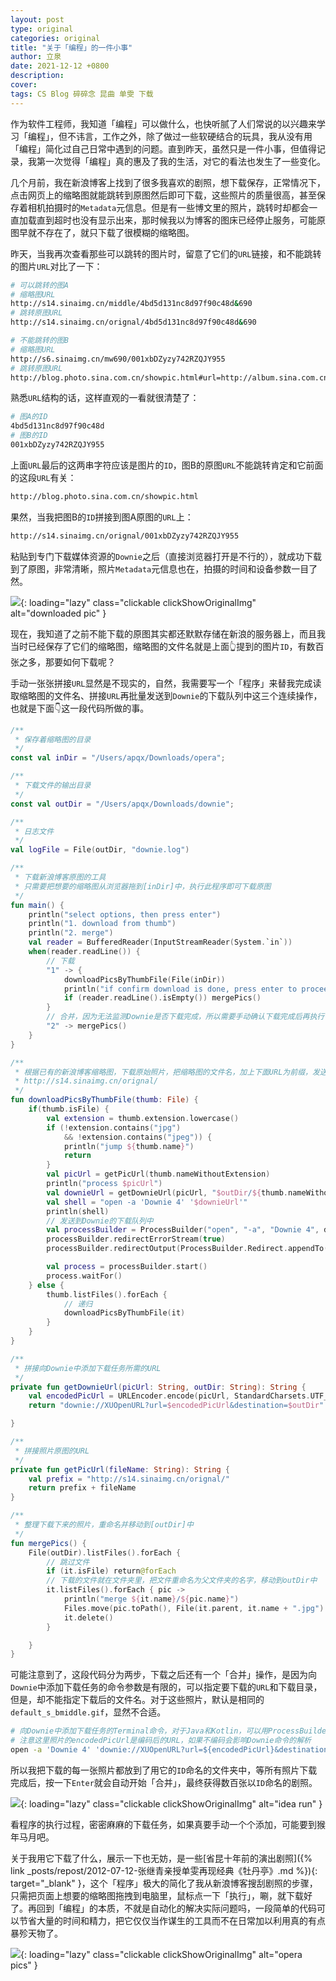 ```yaml
---
layout: post
type: original
categories: original
title: "关于「编程」的一件小事"
author: 立泉
date: 2021-12-12 +0800
description: 
cover: 
tags: CS Blog 碎碎念 昆曲 单雯 下载
---
```


作为软件工程师，我知道「编程」可以做什么，也快听腻了人们常说的以兴趣来学习「编程」，但不讳言，工作之外，除了做过一些软硬结合的玩具，我从没有用「编程」简化过自己日常中遇到的问题。直到昨天，虽然只是一件小事，但值得记录，我第一次觉得「编程」真的惠及了我的生活，对它的看法也发生了一些变化。

几个月前，我在新浪博客上找到了很多我喜欢的剧照，想下载保存，正常情况下，点击网页上的缩略图就能跳转到原图然后即可下载，这些照片的质量很高，甚至保存着相机拍摄时的`Metadata`元信息。但是有一些博文里的照片，跳转时却都会一直加载直到超时也没有显示出来，那时候我以为博客的图床已经停止服务，可能原图早就不存在了，就只下载了很模糊的缩略图。

昨天，当我再次查看那些可以跳转的图片时，留意了它们的`URL`链接，和不能跳转的图片`URL`对比了一下：

```sh
# 可以跳转的图A
# 缩略图URL
http://s14.sinaimg.cn/middle/4bd5d131nc8d97f90c48d&690
# 跳转原图URL
http://s14.sinaimg.cn/orignal/4bd5d131nc8d97f90c48d&690

# 不能跳转的图B
# 缩略图URL
http://s6.sinaimg.cn/mw690/001xbDZyzy742RZQJY955
# 跳转原图URL
http://blog.photo.sina.com.cn/showpic.html#url=http://album.sina.com.cn/pic/001xbDZyzy742RZQJY955
```

熟悉`URL`结构的话，这样直观的一看就很清楚了：

```sh
# 图A的ID
4bd5d131nc8d97f90c48d
# 图B的ID
001xbDZyzy742RZQJY955
```

上面`URL`最后的这两串字符应该是图片的`ID`，图B的原图`URL`不能跳转肯定和它前面的这段`URL`有关：

```sh
http://blog.photo.sina.com.cn/showpic.html
```

果然，当我把图B的`ID`拼接到图A原图的`URL`上：

```sh
http://s14.sinaimg.cn/orignal/001xbDZyzy742RZQJY955
```

粘贴到专门下载媒体资源的`Downie`之后（直接浏览器打开是不行的），就成功下载到了原图，非常清晰，照片`Metadata`元信息也在，拍摄的时间和设备参数一目了然。

![](https://apqx.oss-cn-hangzhou.aliyuncs.com/blog/20211212/downloaded_pic_thumb.webp){: loading="lazy" class="clickable clickShowOriginalImg" alt="downloaded pic" }

现在，我知道了之前不能下载的原图其实都还默默存储在新浪的服务器上，而且我当时已经保存了它们的缩略图，缩略图的文件名就是上面👆提到的图片`ID`，有数百张之多，那要如何下载呢？

手动一张张拼接`URL`显然是不现实的，自然，我需要写一个「程序」来替我完成读取缩略图的文件名、拼接`URL`再批量发送到`Downie`的下载队列中这三个连续操作，也就是下面👇这一段代码所做的事。

```kotlin
/**
 * 保存着缩略图的目录
 */
const val inDir = "/Users/apqx/Downloads/opera";

/**
 * 下载文件的输出目录
 */
const val outDir = "/Users/apqx/Downloads/downie";

/**
 * 日志文件
 */
val logFile = File(outDir, "downie.log")

/**
 * 下载新浪博客原图的工具
 * 只需要把想要的缩略图从浏览器拖到[inDir]中，执行此程序即可下载原图
 */
fun main() {
    println("select options, then press enter")
    println("1. download from thumb")
    println("2. merge")
    val reader = BufferedReader(InputStreamReader(System.`in`))
    when(reader.readLine()) {
        // 下载
        "1" -> {
            downloadPicsByThumbFile(File(inDir))
            println("if confirm download is done, press enter to proceed merge, or will close")
            if (reader.readLine().isEmpty()) mergePics()
        }
        // 合并，因为无法监测Downie是否下载完成，所以需要手动确认下载完成后再执行合并操作
        "2" -> mergePics()
    }
}

/**
 * 根据已有的新浪博客缩略图，下载原始照片，把缩略图的文件名，加上下面URL为前缀，发送给Downie下载
 * http://s14.sinaimg.cn/orignal/
 */
fun downloadPicsByThumbFile(thumb: File) {
    if(thumb.isFile) {
        val extension = thumb.extension.lowercase()
        if (!extension.contains("jpg")
            && !extension.contains("jpeg")) {
            println("jump ${thumb.name}")
            return
        }
        val picUrl = getPicUrl(thumb.nameWithoutExtension)
        println("process $picUrl")
        val downieUrl = getDownieUrl(picUrl, "$outDir/${thumb.nameWithoutExtension}")
        val shell = "open -a 'Downie 4' '$downieUrl'"
        println(shell)
        // 发送到Downie的下载队列中
        val processBuilder = ProcessBuilder("open", "-a", "Downie 4", downieUrl)
        processBuilder.redirectErrorStream(true)
        processBuilder.redirectOutput(ProcessBuilder.Redirect.appendTo(logFile))

        val process = processBuilder.start()
        process.waitFor()
    } else {
        thumb.listFiles().forEach {
            // 递归
            downloadPicsByThumbFile(it)
        }
    }
}

/**
 * 拼接向Downie中添加下载任务所需的URL
 */
private fun getDownieUrl(picUrl: String, outDir: String): String {
    val encodedPicUrl = URLEncoder.encode(picUrl, StandardCharsets.UTF_8)
    return "downie://XUOpenURL?url=$encodedPicUrl&destination=$outDir"

}

/**
 * 拼接照片原图的URL
 */
private fun getPicUrl(fileName: String): String {
    val prefix = "http://s14.sinaimg.cn/orignal/"
    return prefix + fileName
}

/**
 * 整理下载下来的照片，重命名并移动到[outDir]中
 */
fun mergePics() {
    File(outDir).listFiles().forEach {
        // 跳过文件
        if (it.isFile) return@forEach
        // 下载的文件就在文件夹里，把文件重命名为父文件夹的名字，移动到outDir中
        it.listFiles().forEach { pic ->
            println("merge ${it.name}/${pic.name}")
            Files.move(pic.toPath(), File(it.parent, it.name + ".jpg").toPath(), StandardCopyOption.REPLACE_EXISTING)
            it.delete()
        }

    }
}
```

可能注意到了，这段代码分为两步，下载之后还有一个「合并」操作，是因为向`Downie`中添加下载任务的命令参数是有限的，可以指定要下载的`URL`和下载目录，但是，却不能指定下载后的文件名。对于这些照片，默认是相同的`default_s_bmiddle.gif`，显然不合适。

```sh
# 向Downie中添加下载任务的Terminal命令，对于Java和Kotlin，可以用ProcessBuilder来执行
# 注意这里照片的encodedPicUrl是编码后的URL，如果不编码会影响Downie命令的解析
open -a 'Downie 4' 'downie://XUOpenURL?url=${encodedPicUrl}&destination=${outDir}'
```

所以我把下载的每一张照片都放到了用它的`ID`命名的文件夹中，等所有照片下载完成后，按一下`Enter`就会自动开始「合并」，最终获得数百张以`ID`命名的剧照。

![](https://apqx.oss-cn-hangzhou.aliyuncs.com/blog/20211212/idea_run_thumb.webp){: loading="lazy" class="clickable clickShowOriginalImg" alt="idea run" }

看程序的执行过程，密密麻麻的下载任务，如果真要手动一个个添加，可能要到猴年马月吧。

关于我用它下载了什么，展示一下也无妨，是一些[省昆十年前的演出剧照]({% link _posts/repost/2012-07-12-张继青亲授单雯再现经典《牡丹亭》.md %}){: target="_blank" }，这个「程序」极大的简化了我从新浪博客搜刮剧照的步骤，只需把页面上想要的缩略图拖拽到电脑里，鼠标点一下「执行」，唰，就下载好了。再回到「编程」的本质，不就是自动化的解决实际问题吗，一段简单的代码可以节省大量的时间和精力，把它仅仅当作谋生的工具而不在日常加以利用真的有点暴殄天物了。

![](https://apqx.oss-cn-hangzhou.aliyuncs.com/blog/20211212/opera_pics_thumb.webp){: loading="lazy" class="clickable clickShowOriginalImg" alt="opera pics" }